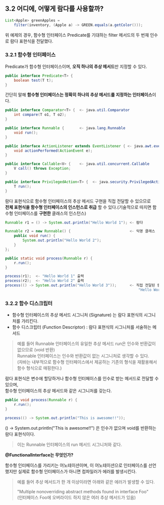 ## 3.2 어디에, 어떻게 람다를 사용할까?
```java
List<Apple> greenApples =
    filter(inventory, (Apple a) -> GREEN.equals(a.getColor()));
```

위 예제의 경우, 함수형 인터페이스 Predicate<T>를 기대하는 filter 메서드의 두 번재 인수로 람다 표현식을 전달했다.

### 3.2.1 함수형 인터페이스
Predicate<T>가 함수형 인터페이스이며, **오직 하나의 추상 메서드**만 지정할 수 있다.

```java
public interface Predicate<T> {
    boolean test(T t);
}
```

간단히 말해 **함수형 인터페이스는 정확히 하나의 추상 메서드를 지정하는 인터페이스**이다.

```java
public interface Comparator<T> {  <- java.util.Comparator
    int compare(T o1, T o2);
}

public interface Runnable {       <- java.lang.Runnable
    void run();
}

public interface ActionListener extends EventListener { <- java.awt.event.ActionListener
    void actionPerformed(ActionEvent e);
}

public interface Callable<V> {    <- java.util.concurrent.Callable
    V call() throws Exception;
}

public interface PrivilegedAction<T> {  <- java.security.PrivilegedAction
    T run();
}
```

람다 표현식으로 함수형 인터페이스의 추상 메서드 구현을 직접 전달할 수 있으므로    
**전체 표현식을 함수형 인터페이스의 인스턴스로 취급** 할 수 있다.(기술적으로 따지면 함수형 인터페이스를 **구현한** 클래스의 인스턴스)

```java
Runnable r1 = () -> System.out.println("Hello World 1"); <- 람다

Runnable r2 = new Runnable() {                           <- 익명 클래스
    public void run() {
        System.out.println("Hello World 2");
    }
};

public static void process(Runnable r) {
    r.run();
}

process(r1);  <- "Hello World 1" 출력
process(r2);  <- "Hello World 2" 출력
process(() -> System.out.println("Hello World 3"));      <- 직접 전달된 람다 표현식으로
                                                             "Hello World 3" 출력
```

### 3.2.2 함수 디스크립터
- 함수형 인터페이스의 추상 메서드 시그니처 (Signature) 는 람다 표현식의 시그니처를 가리킨다.
- 함수 디스크립터 (Function Descriptor) : 람다 표현식의 시그니처를 서술하는 메서드
> 예를 들어 Runnable 인터페이스의 유일한 추상 메서드 run은 인수와 반환값이 없으므로 (void 반환)  
> Runnable 인터페이스는 인수와 반환값이 없는 시그니처로 생각할 수 있다.  
> (자바는 내부적으로 함수형 인터페이스에서 제공하는 기존의 형식을 재활용해서 함수 형식으로 매핑한다.)

람다 표현식은 변수에 할당하거나 함수형 인터페이스를 인수로 받는 메서드로 전달할 수 있으며,  
함수형 인터페이스의 추상 메서드와 같은 시그니처를 갖는다.

```java
public void process(Runnable r) {
    r.run();
}

process(() -> System.out.println("This is awesome!!"));
```

() -> System.out.println("This is awesome!!") 은 인수가 없으며 void를 반환하는 람다 표현식이다.
> 이는 Runnable 인터페이스의 run 메서드 시그니처와 같다.

**@FunctionalInterface는 무엇인가?**

함수형 인터페이스를 가리키는 어노테이션이며, 이 어노테이션으로 인터페이스를 선언했지만 실제로 함수형 인터페이스가 아니면 컴파일러가 에러를 발생시킨다.
> 예를 들어 추상 메서드가 한 개 이상이라면 아래와 같은 에러가 발생할 수 있다.
> 
> "Multiple nonoverriding abstract methods found in interface Foo"  
> (인터페이스 Foo에 오버라이드 하지 않은 여러 추상 메서드가 있음)